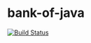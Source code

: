 bank-of-java
============
[![Build Status](https://travis-ci.org/leonardiwagner/bank-of-java.svg?branch=master)](https://travis-ci.org/leonardiwagner/bank-of-java)
